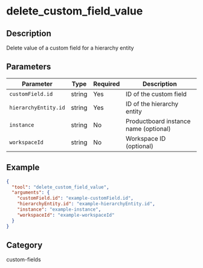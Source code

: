 # delete_custom_field_value

## Description
Delete value of a custom field for a hierarchy entity

## Parameters

| Parameter | Type | Required | Description |
|-----------|------|----------|-------------|
| `customField.id` | string | Yes | ID of the custom field |
| `hierarchyEntity.id` | string | Yes | ID of the hierarchy entity |
| `instance` | string | No | Productboard instance name (optional) |
| `workspaceId` | string | No | Workspace ID (optional) |

## Example

```json
{
  "tool": "delete_custom_field_value",
  "arguments": {
    "customField.id": "example-customField.id",
    "hierarchyEntity.id": "example-hierarchyEntity.id",
    "instance": "example-instance",
    "workspaceId": "example-workspaceId"
  }
}
```

## Category
custom-fields

